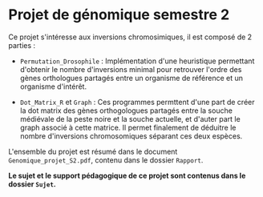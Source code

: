 # Projet de génomique semestre 2 

Ce projet s'intéresse aux inversions chromosimiques, il est composé de 2 parties :

* `Permutation_Drosophile` : Implémentation d'une heuristique permettant d'obtenir le nombre d'inversions minimal pour retrouver l'ordre des gènes orthologues partagés entre un organisme de référence et un organisme d'intérêt.

* `Dot_Matrix_R` et `Graph` :  Ces programmes permttent d'une part de créer la dot matrix des gènes orthogologues partagés entre la souche médiévale de la peste noire et la souche actuelle, et d'auter part le graph associé à cette matrice. Il permet finalement de déduitre le nombre d'inversions chromosomiques séparant ces deux espèces.

L'ensemble du projet est résumé dans le document `Genomique_projet_S2.pdf`, contenu dans le dossier `Rapport`.

**Le sujet et le support pédagogique de ce projet sont contenus dans le dossier `Sujet`.**